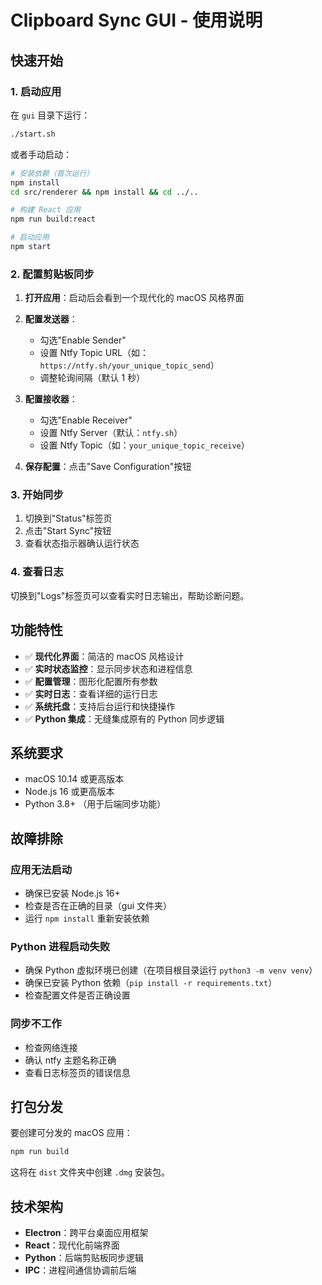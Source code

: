 # Clipboard Sync GUI - 使用说明

## 快速开始

### 1. 启动应用

在 `gui` 目录下运行：

```bash
./start.sh
```

或者手动启动：

```bash
# 安装依赖（首次运行）
npm install
cd src/renderer && npm install && cd ../..

# 构建 React 应用
npm run build:react

# 启动应用
npm start
```

### 2. 配置剪贴板同步

1. **打开应用**：启动后会看到一个现代化的 macOS 风格界面
2. **配置发送器**：
   - 勾选"Enable Sender"
   - 设置 Ntfy Topic URL（如：`https://ntfy.sh/your_unique_topic_send`）
   - 调整轮询间隔（默认 1 秒）

3. **配置接收器**：
   - 勾选"Enable Receiver"  
   - 设置 Ntfy Server（默认：`ntfy.sh`）
   - 设置 Ntfy Topic（如：`your_unique_topic_receive`）

4. **保存配置**：点击"Save Configuration"按钮

### 3. 开始同步

1. 切换到"Status"标签页
2. 点击"Start Sync"按钮
3. 查看状态指示器确认运行状态

### 4. 查看日志

切换到"Logs"标签页可以查看实时日志输出，帮助诊断问题。

## 功能特性

- ✅ **现代化界面**：简洁的 macOS 风格设计
- ✅ **实时状态监控**：显示同步状态和进程信息
- ✅ **配置管理**：图形化配置所有参数
- ✅ **实时日志**：查看详细的运行日志
- ✅ **系统托盘**：支持后台运行和快捷操作
- ✅ **Python 集成**：无缝集成原有的 Python 同步逻辑

## 系统要求

- macOS 10.14 或更高版本
- Node.js 16 或更高版本
- Python 3.8+ （用于后端同步功能）

## 故障排除

### 应用无法启动
- 确保已安装 Node.js 16+
- 检查是否在正确的目录（gui 文件夹）
- 运行 `npm install` 重新安装依赖

### Python 进程启动失败
- 确保 Python 虚拟环境已创建（在项目根目录运行 `python3 -m venv venv`）
- 确保已安装 Python 依赖（`pip install -r requirements.txt`）
- 检查配置文件是否正确设置

### 同步不工作
- 检查网络连接
- 确认 ntfy 主题名称正确
- 查看日志标签页的错误信息

## 打包分发

要创建可分发的 macOS 应用：

```bash
npm run build
```

这将在 `dist` 文件夹中创建 `.dmg` 安装包。

## 技术架构

- **Electron**：跨平台桌面应用框架
- **React**：现代化前端界面
- **Python**：后端剪贴板同步逻辑
- **IPC**：进程间通信协调前后端
